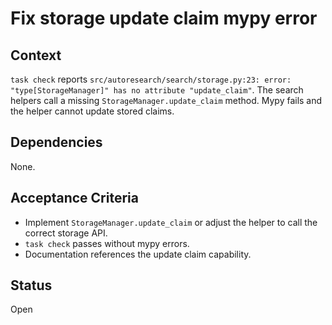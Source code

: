 # Fix storage update claim mypy error

## Context
`task check` reports `src/autoresearch/search/storage.py:23: error: "type[StorageManager]" has no attribute "update_claim"`.
The search helpers call a missing `StorageManager.update_claim` method. Mypy fails and the helper cannot update stored claims.

## Dependencies
None.

## Acceptance Criteria
- Implement `StorageManager.update_claim` or adjust the helper to call the correct storage API.
- `task check` passes without mypy errors.
- Documentation references the update claim capability.

## Status
Open
